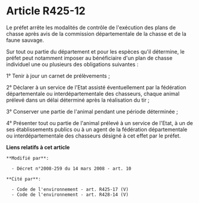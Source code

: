 # Article R425-12

Le préfet arrête les modalités de contrôle de l'exécution des plans de chasse après avis de la commission départementale de
la chasse et de la faune sauvage.

Sur tout ou partie du département et pour les espèces qu'il détermine, le préfet peut notamment imposer au bénéficiaire d'un
plan de chasse individuel une ou plusieurs des obligations suivantes :

1° Tenir à jour un carnet de prélèvements ;

2° Déclarer à un service de l'Etat assisté éventuellement par la fédération départementale ou interdépartementale des
chasseurs, chaque animal prélevé dans un délai déterminé après la réalisation du tir ;

3° Conserver une partie de l'animal pendant une période déterminée ;

4° Présenter tout ou partie de l'animal prélevé à un service de l'Etat, à un de ses établissements publics ou à un agent de
la fédération départementale ou interdépartementale des chasseurs désigné à cet effet par le préfet.

**Liens relatifs à cet article**

	**Modifié par**:

	  - Décret n°2008-259 du 14 mars 2008 - art. 10

	**Cité par**:

	  - Code de l'environnement - art. R425-17 (V)
	  - Code de l'environnement - art. R428-14 (V)
